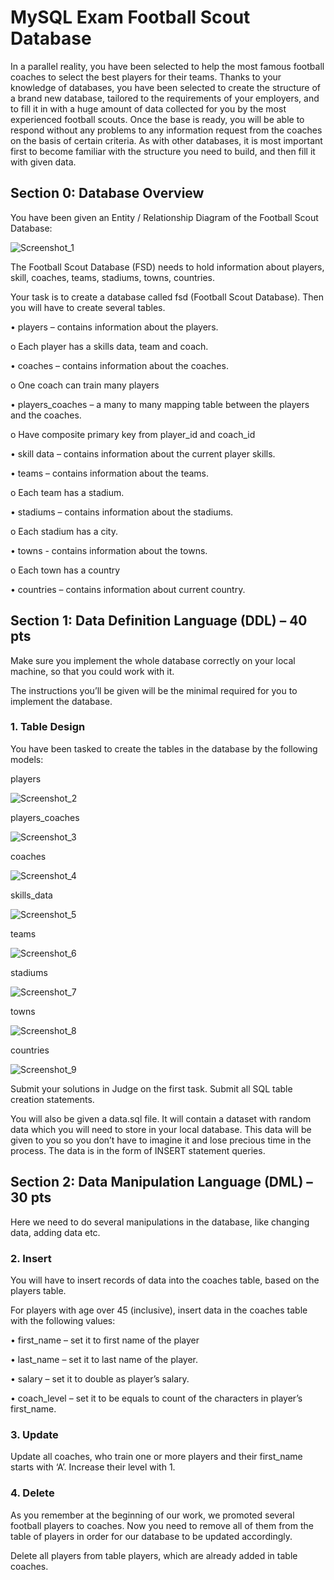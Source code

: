 <h1>MySQL Exam Football Scout Database</h1>
<p>In a parallel reality, you have been selected to help the most famous football coaches to select the best players for their teams. Thanks to your knowledge of databases, you have been selected to create the structure of a brand new database, tailored to the requirements of your employers, and to fill it in with a huge amount of data collected for you by the most experienced football scouts. Once the base is ready, you will be able to respond without any problems to any information request from the coaches on the basis of certain criteria. As with other databases, it is most important first to become familiar with the structure you need to build, and then fill it with given data.</p>
<h2>Section 0: Database Overview</h2>
<p>You have been given an Entity / Relationship Diagram of the Football Scout Database:</p>

![Screenshot_1](https://user-images.githubusercontent.com/73018624/215264695-39decd0b-3214-4d47-b598-90c29240fd5b.jpg)

<p>The Football Scout Database (FSD) needs to hold information about players, skill, coaches, teams, stadiums, towns, countries.</p>
<p>Your task is to create a database called fsd (Football Scout Database). Then you will have to create several tables.</p>
<p>•	players – contains information about the players.</p>
<p>o	Each player has a skills data, team and coach.</p>
<p>•	coaches – contains information about the coaches.</p>
<p>o	One coach can train many players</p>
<p>•	players_coaches – a many to many mapping table between the players and the coaches.</p>
<p>o	Have composite primary key from player_id and coach_id </p>
<p>•	skill data – contains information about the current player skills.</p>
<p>•	teams – contains information about the teams.</p>
<p>o	Each team has a stadium.</p>
<p>•	stadiums – contains information about the stadiums.</p>
<p>o	Each stadium has a city.</p>
<p>•	towns - contains information about the towns.</p>
<p>o	Each town has a country</p>
<p>•	countries – contains information about current country.</p>

<h2>Section 1: Data Definition Language (DDL) – 40 pts</h2>
<p>Make sure you implement the whole database correctly on your local machine, so that you could work with it.</p>
<p>The instructions you’ll be given will be the minimal required for you to implement the database.</p>

<h3>1.	Table Design</h3>
<p>You have been tasked to create the tables in the database by the following models:</p>

<p>players</p>

![Screenshot_2](https://user-images.githubusercontent.com/73018624/215322342-330174ba-8a5f-4a63-b9df-c00a9ff85c36.jpg)

<p>players_coaches</p>

![Screenshot_3](https://user-images.githubusercontent.com/73018624/215322400-df80e1ec-d580-43fb-bc78-ba9b1dc6be7c.jpg)

<p>coaches</p>

![Screenshot_4](https://user-images.githubusercontent.com/73018624/215322436-0b939ffc-aca6-469e-adf6-886b62f792e5.jpg)

<p>skills_data	</p>

![Screenshot_5](https://user-images.githubusercontent.com/73018624/215322475-48b1e518-9e67-40ee-a8f9-e420190bc24d.jpg)

<p>teams</p>

![Screenshot_6](https://user-images.githubusercontent.com/73018624/215322505-85a9ba8a-38e1-4d41-b0e3-5d9fe884cefc.jpg)

<p>stadiums</p>

![Screenshot_7](https://user-images.githubusercontent.com/73018624/215322531-7c4ec152-f173-48e9-9327-44244c99c68b.jpg)

<p>towns</p>

![Screenshot_8](https://user-images.githubusercontent.com/73018624/215322559-e3e78477-7e4b-4c95-8263-8c3f1938b981.jpg)

<p>countries</p>

![Screenshot_9](https://user-images.githubusercontent.com/73018624/215322596-7c0a3f83-bb55-4a50-8247-e06bcf611c30.jpg)

<p>Submit your solutions in Judge on the first task. Submit all SQL table creation statements.</p>
<p>You will also be given a data.sql file. It will contain a dataset with random data which you will need to store in your local database. This data will be given to you so you don’t have to imagine it and lose precious time in the process. The data is in the form of INSERT statement queries.</p>

<h2>Section 2: Data Manipulation Language (DML) – 30 pts</h2>
<p>Here we need to do several manipulations in the database, like changing data, adding data etc.</p>

<h3>2.	Insert</h3>
<p>You will have to insert records of data into the coaches table, based on the players table. </p>
<p>For players with age over 45 (inclusive), insert data in the coaches table with the following values:</p>
<p>•	first_name – set it to first name of the player</p>
<p>•	last_name – set it to last name of the player.</p>
<p>•	salary – set it to double as player’s salary. </p>
<p>•	coach_level – set it to be equals to count of the characters in player’s first_name.</p>

<h3>3.	Update</h3>
<p>Update all coaches, who train one or more players and their first_name starts with ‘A’. Increase their level with 1.</p>

<h3>4.	Delete</h3>
<p>As you remember at the beginning of our work, we promoted several football players to coaches. Now you need to remove all of them from the table of players in order for our database to be updated accordingly.	</p>
<p>Delete all players from table players, which are already added in table coaches. </p>



<h3></h3>
<p></p>
<p></p>
<p></p>
<p></p>
<p></p>
